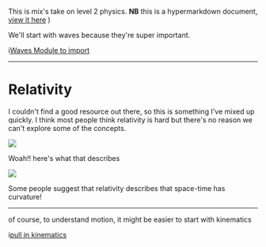 This is mix's take on level 2 physics. 
**NB** this is a hypermarkdown document,  [view it here](https://hypermarkdown.herokuapp.com/mixmix/example-course/blob/master/mix-recipe.md) )

We'll start with waves because they're super important.

i[Waves Module to import](https://github.com/mixmix/example-course/blob/master/Waves.md)

---

Relativity
==========

I couldn't find a good resource out there, so this is something I've mixed up quickly. I think most people think relativity is hard but there's no reason we can't explore some of the concepts.

![](http://www.infinite-energy.com/images/cantrelleq2.jpg)

Woah!!  here's what that describes

![](http://i.space.com/images/i/000/021/853/i02/gravity-probe-b.jpg?1348009189)

Some people suggest that relativity describes that space-time has curvature!

---

of course, to understand motion, it might be easier to start with kinematics

i[pull in kinematics](https://github.com/mixmix/example-course/blob/master/kinematics.md)
